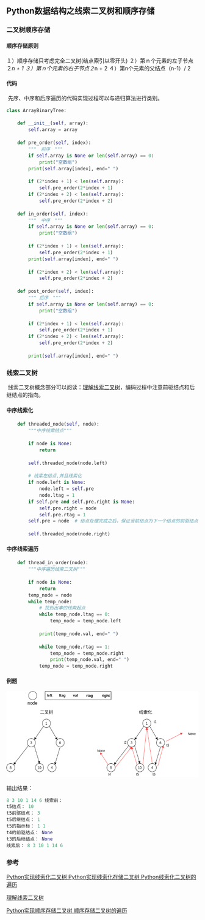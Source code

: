 ## Python数据结构之线索二叉树和顺序存储

### 二叉树顺序存储

#### 顺序存储原则


１）顺序存储只考虑完全二叉树(结点索引以零开头)
２）第ｎ个元素的左子节点２*n + 1
３）第ｎ个元素的右子节点２*n + 2
４）第n个元素的父结点（n-1）/ 2

#### 代码

​		先序、中序和后序遍历的代码实现过程可以与递归算法进行类别。

```python
class ArrayBinaryTree:

    def __init__(self, array):
        self.array = array

    def pre_order(self, index):
        """　前序　"""
        if self.array is None or len(self.array) == 0:
            print("空数组")
        print(self.array[index], end=" ")

        if (2*index + 1) < len(self.array):
            self.pre_order(2*index + 1)
        if (2*index + 2) < len(self.array):
            self.pre_order(2*index + 2)

    def in_order(self, index):
        """　中序　"""
        if self.array is None or len(self.array) == 0:
            print("空数组")

        if (2*index + 1) < len(self.array):
            self.pre_order(2*index + 1)
        print(self.array[index], end=" ")

        if (2*index + 2) < len(self.array):
            self.pre_order(2*index + 2)

    def post_order(self, index):
        """ 后序　"""
        if self.array is None or len(self.array) == 0:
            print("空数组")

        if (2*index + 1) < len(self.array):
            self.pre_order(2*index + 1)
        if (2*index + 2) < len(self.array):
            self.pre_order(2*index + 2)

        print(self.array[index], end=" ")
```

### 线索二叉树

​		线索二叉树概念部分可以阅读：[理解线索二叉树](https://www.jianshu.com/p/deb1d2f2549a)，编码过程中注意前驱结点和后继结点的指向。

#### 中序线索化

```python
    def threaded_node(self, node):
        """中序线索结点"""
        
        if node is None:
            return

        self.threaded_node(node.left)

        # 线索左结点,并且线索化
        if node.left is None:
            node.left = self.pre
            node.ltag = 1
        if self.pre and self.pre.right is None:
            self.pre.right = node
            self.pre.rtag = 1
        self.pre = node  # 结点处理完成之后，保证当前结点为下一个结点的前驱结点

        self.threaded_node(node.right)
```

#### 中序线索遍历

``` python
    def thread_in_order(node):
        """中序遍历线索二叉树"""

        if node is None:
            return
        temp_node = node
        while temp_node:
            # 找到出事的线索起点
            while temp_node.ltag == 0:
                temp_node = temp_node.left

            print(temp_node.val, end=" ")

            while temp_node.rtag == 1:
                temp_node = temp_node.right
                print(temp_node.val, end=" ")
            temp_node = temp_node.right
```

#### 例题

![](../Picture/线索二叉树.png)

输出结果：

```python 
8 3 10 1 14 6 线索前： 
t5结点： 10
t5前驱结点： 3
t5后继结点： 1
t5的指示标： 1 1
t4的前驱结点： None
t3的后继结点： None
线索后： 8 3 10 1 14 6
```

### 参考

[Python实现线索化二叉树 Python实现线索化存储二叉树 Python线索化二叉树的遍历](https://blog.csdn.net/storyfull/article/details/103744339)

[理解线索二叉树](https://www.jianshu.com/p/deb1d2f2549a)

[Python实现顺序存储二叉树 顺序存储二叉树的遍历](https://blog.csdn.net/storyfull/article/details/103741022)
